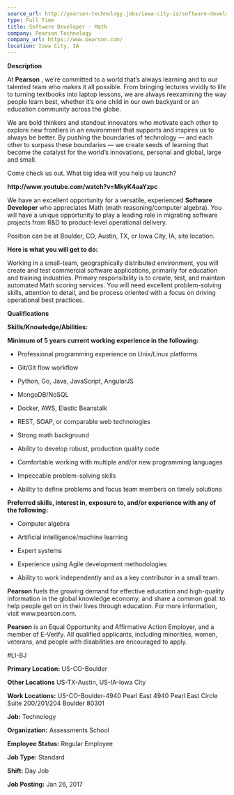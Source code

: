 ```yaml
---
source_url: http://pearson-technology.jobs/iowa-city-ia/software-developer-math/5F624CF7398A467CB7AB2BC8D9AA977B/job/
type: Full Time
title: Software Developer - Math
company: Pearson Technology
company_url: https://www.pearson.com/
location: Iowa City, IA
---
```


<p><strong>Description</strong></p>

<p>At <strong>Pearson</strong> , we’re committed to a world that’s always learning and to our talented team who makes it all possible. From bringing lectures vividly to life to turning textbooks into laptop lessons, we are always reexamining the way people learn best, whether it’s one child in our own backyard or an education community across the globe.</p>

<p>We are bold thinkers and standout innovators who motivate each other to explore new frontiers in an environment that supports and inspires us to always be better. By pushing the boundaries of technology — and each other to surpass these boundaries — we create seeds of learning that become the catalyst for the world’s innovations, personal and global, large and small.</p>

<p>Come check us out. What big idea will you help us launch?</p>

<p><strong>http://www.youtube.com/watch?v=MkyK4aaYzpc</strong></p>

<p>We have an excellent opportunity for a versatile, experienced <strong>Software Developer</strong> who appreciates Math (math reasoning/computer algebra). You will have a unique opportunity to play a leading role in migrating software projects from R&amp;D to product-level operational delivery.</p>

<p>Position can be at Boulder, CO, Austin, TX, or Iowa City, IA, site location.</p>

<p><strong>Here is what you will get to do:</strong></p>

<p>Working in a small-team, geographically distributed environment, you will create and test commercial software applications, primarily for education and training industries. Primary responsibility is to create, test, and maintain automated Math scoring services. You will need excellent problem-solving skills, attention to detail, and be process oriented with a focus on driving operational best practices.</p>

<p><strong>Qualifications</strong></p>

<p><strong>Skills/Knowledge/Abilities:</strong></p>

<p><strong>Minimum of 5 years current working experience in the following:</strong></p>

<ul>
<li><p>Professional programming experience on Unix/Linux platforms</p></li>
<li><p>Git/Git flow workflow</p></li>
<li><p>Python, Go, Java, JavaScript, AngularJS</p></li>
<li><p>MongoDB/NoSQL</p></li>
<li><p>Docker, AWS, Elastic Beanstalk</p></li>
<li><p>REST, SOAP, or comparable web technologies</p></li>
<li><p>Strong math background</p></li>
<li><p>Ability to develop robust, production quality code</p></li>
<li><p>Comfortable working with multiple and/or new programming languages</p></li>
<li><p>Impeccable problem-solving skills</p></li>
<li><p>Ability to define problems and focus team members on timely solutions</p></li>
</ul>

<p><strong>Preferred skills, interest in, exposure to, and/or experience with any of the following:</strong></p>

<ul>
<li><p>Computer algebra</p></li>
<li><p>Artificial intelligence/machine learning</p></li>
<li><p>Expert systems</p></li>
<li><p>Experience using Agile development methodologies</p></li>
<li><p>Ability to work independently and as a key contributor in a small team.</p></li>
</ul>

<p><strong>Pearson</strong> fuels the growing demand for effective education and high-quality information in the global knowledge economy, and share a common goal: to help people get on in their lives through education. For more information, visit www.pearson.com.</p>

<p><strong>Pearson</strong> is an Equal Opportunity and Affirmative Action Employer, and a member of E-Verify. All qualified applicants, including minorities, women, veterans, and people with disabilities are encouraged to apply.</p>

<p>#LI-BJ</p>

<p><strong>Primary Location:</strong> US-CO-Boulder</p>

<p><strong>Other Locations</strong> US-TX-Austin, US-IA-Iowa City</p>

<p><strong>Work Locations:</strong> US-CO-Boulder-4940 Pearl East 4940 Pearl East Circle Suite 200/201/204 Boulder 80301</p>

<p><strong>Job:</strong> Technology</p>

<p><strong>Organization:</strong> Assessments School</p>

<p><strong>Employee Status:</strong> Regular Employee</p>

<p><strong>Job Type:</strong> Standard</p>

<p><strong>Shift:</strong> Day Job</p>

<p><strong>Job Posting:</strong> Jan 26, 2017</p>
